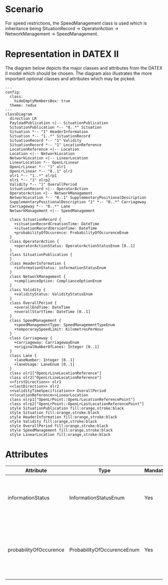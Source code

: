 # Scenario

For speed restrictions, the SpeedManagement class is used which is inheritance being SituationRecord → OperatorAction → NetworkManagement → SpeedManagement.

# Representation in DATEX II

The diagram below depicts the major classes and attributes from the DATEX II model which should be chosen. The diagram also illustrates the more important optional classes and attributes which may be picked.

```mermaid
---
config:
  class:
    hideEmptyMembersBox: true
  theme: redux
---
classDiagram
  direction LR
  PayloadPublication <|-- SituationPublication
  SituationPublication *-- "0..*" Situation
  Situation *-- "1" HeaderInformation
  Situation *-- "1..*" SituationRecord
  SituationRecord *-- "1" Validity
  SituationRecord *-- "1" LocationReference
  LocationReference <|-- Location
  Location <|-- NetworkLocation
  NetworkLocation <|-- LinearLocation
  LinearLocation *-- OpenLrLinear
  OpenLrLinear *-- "1" olr1
  OpenLrLinear *-- "0..1" olr2
  olr1 *-- "1..*" olrp1
  olr1 *-- "1" olrp2
  Validity *-- "1" OverallPeriod
  SituationRecord <|-- OperatorAction
  OperatorAction <|-- NetworkManagement
  NetworkLocation *-- "0..1" SupplementaryPositionalDescription
  SupplementaryPositionalDescription "1" *-- "0..*" Carriageway
  Carriageway *-- "0..*" Lane
  NetworkManagement <|-- SpeedManagement

  class SituationRecord {
    +situationRecordCreationTime: DateTime
    +situationRecordVersionTime: DateTime
    +probabilityOfOccurence: ProbabilityOfOccurenceEnum
  }
  class OperatorAction {
    +operatorActionStatus: OperatorActionStatusEnum [0..1]
  }
  class SituationPublication {
  }
  class HeaderInformation {
    +informationStatus: informationStatusEnum
  }
  class NetworkManagement {
    +complianceOption: ComplianceOptionEnum
  }
  class Validity {
    +validityStatus: ValidityStatusEnum
  }
  class OverallPeriod {
    +overallEndTime: DateTime
    +overallStartTime: DateTime [0..1]
  }
  class SpeedManagement {
    +speedManagementType: SpeedManagementTypeEnum
    +temporaraySpeedLimit: KilometresPerHour
  }
  class Carriageway {
    +carriageway: CarriagewayEnum
    +originalNumberOfLanes: Integer [0..1]
  }
  class Lane {
    +laneNumber: Integer [0..1]
    +laneUsage: LaneEnum [0..1]
  }
  class olr1["OpenLrLineLocationReference"]
  class olr2["OpenLrLineLocationReference"]
  <<firstDirection>> olr1
  <<lastDirection>> olr2
  <<validityTimeSpecification>> OverallPeriod
  <<locationReference>>LinearLocation
  class olrp1["OpenLrPoint::OpenLrLocationReferencePoint"]
  class olrp2["OpenLrPoint::OpenLrLastLocationReferencePoint"]
  style SituationPublication fill:orange,stroke:black
  style Situation fill:orange,stroke:black
  style HeaderInformation fill:orange,stroke:black
  style Validity fill:orange,stroke:black
  style OverallPeriod fill:orange,stroke:black
  style SpeedManagement fill:orange,stroke:black
  style LinearLocation fill:orange,stroke:black
```


# Attributes

Attribute | Type | Mandatory | Values | Description
----------|------|-----------|--------|---------------
informationStatus | InformationStatusEnum | Yes | real<br/>securityExercise<br/>technicalExercise<br/>test | The status of the related information (real, test, exercise ....).
probabilityOfOccurence | ProbabilityOfOccurenceEnum | Yes | certain<br/>probable<br/>riskOf | An assessment of the degree of likelihood that the reported event will occur.

